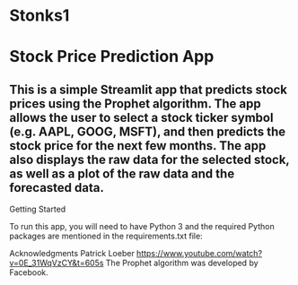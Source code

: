 # Stonks1
 
# Stock Price Prediction App

## This is a simple Streamlit app that predicts stock prices using the Prophet algorithm. The app allows the user to select a stock ticker symbol (e.g. AAPL, GOOG, MSFT), and then predicts the stock price for the next few months. The app also displays the raw data for the selected stock, as well as a plot of the raw data and the forecasted data.

Getting Started

To run this app, you will need to have Python 3 and the required Python packages are mentioned in the requirements.txt file:

Acknowledgments
Patrick Loeber
https://www.youtube.com/watch?v=0E_31WqVzCY&t=605s 
The Prophet algorithm was developed by Facebook.
